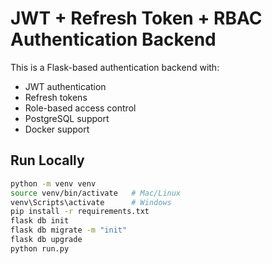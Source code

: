 # JWT + Refresh Token + RBAC Authentication Backend

This is a Flask-based authentication backend with:
- JWT authentication
- Refresh tokens
- Role-based access control
- PostgreSQL support
- Docker support

##  Run Locally
```bash
python -m venv venv
source venv/bin/activate   # Mac/Linux
venv\Scripts\activate      # Windows
pip install -r requirements.txt
flask db init
flask db migrate -m "init"
flask db upgrade
python run.py
